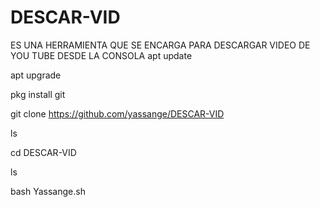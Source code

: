 # DESCAR-VID

ES UNA HERRAMIENTA QUE SE ENCARGA PARA DESCARGAR VIDEO DE YOU TUBE DESDE LA CONSOLA
apt update

apt upgrade

pkg install git

git clone https://github.com/yassange/DESCAR-VID

ls

cd DESCAR-VID

ls

bash Yassange.sh
